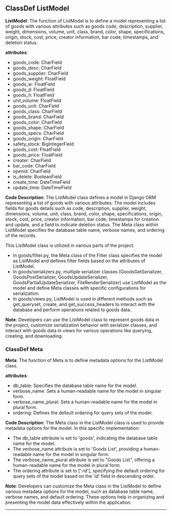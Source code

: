 ## ClassDef ListModel
**ListModel**: The function of ListModel is to define a model representing a list of goods with various attributes such as goods code, description, supplier, weight, dimensions, volume, unit, class, brand, color, shape, specifications, origin, stock, cost, price, creator information, bar code, timestamps, and deletion status.

**attributes**:
- goods_code: CharField
- goods_desc: CharField
- goods_supplier: CharField
- goods_weight: FloatField
- goods_w: FloatField
- goods_d: FloatField
- goods_h: FloatField
- unit_volume: FloatField
- goods_unit: CharField
- goods_class: CharField
- goods_brand: CharField
- goods_color: CharField
- goods_shape: CharField
- goods_specs: CharField
- goods_origin: CharField
- safety_stock: BigIntegerField
- goods_cost: FloatField
- goods_price: FloatField
- creater: CharField
- bar_code: CharField
- openid: CharField
- is_delete: BooleanField
- create_time: DateTimeField
- update_time: DateTimeField

**Code Description**:
The ListModel class defines a model in Django ORM representing a list of goods with various attributes. The model includes fields for goods details such as code, description, supplier, weight, dimensions, volume, unit, class, brand, color, shape, specifications, origin, stock, cost, price, creator information, bar code, timestamps for creation and update, and a field to indicate deletion status. The Meta class within ListModel specifies the database table name, verbose names, and ordering of the records.

This ListModel class is utilized in various parts of the project:
- In goods/filter.py, the Meta class of the Filter class specifies the model as ListModel and defines filter fields based on the attributes of ListModel.
- In goods/serializers.py, multiple serializer classes (GoodsGetSerializer, GoodsPostSerializer, GoodsUpdateSerializer, GoodsPartialUpdateSerializer, FileRenderSerializer) use ListModel as the model and define Meta classes with specific configurations for serialization.
- In goods/views.py, ListModel is used in different methods such as get_queryset, create, and get_success_headers to interact with the database and perform operations related to goods data.

**Note**:
Developers can use the ListModel class to represent goods data in the project, customize serialization behavior with serializer classes, and interact with goods data in views for various operations like querying, creating, and downloading.
### ClassDef Meta
**Meta**: The function of Meta is to define metadata options for the ListModel class.

**attributes**:
- db_table: Specifies the database table name for the model.
- verbose_name: Sets a human-readable name for the model in singular form.
- verbose_name_plural: Sets a human-readable name for the model in plural form.
- ordering: Defines the default ordering for query sets of the model.

**Code Description**:
The Meta class in the ListModel class is used to provide metadata options for the model. In this specific implementation:
- The db_table attribute is set to 'goods', indicating the database table name for the model.
- The verbose_name attribute is set to 'Goods List', providing a human-readable name for the model in singular form.
- The verbose_name_plural attribute is set to "Goods List", offering a human-readable name for the model in plural form.
- The ordering attribute is set to ['-id'], specifying the default ordering for query sets of the model based on the 'id' field in descending order.

**Note**:
Developers can customize the Meta class in the ListModel to define various metadata options for the model, such as database table name, verbose names, and default ordering. These options help in organizing and presenting the model data effectively within the application.
***
